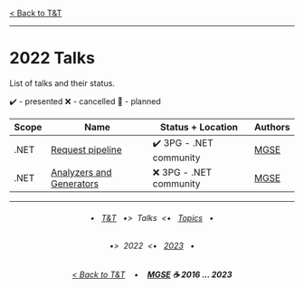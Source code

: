 [< Back to T&T](/README.md)

---

# 2022 Talks

List of talks and their status.

✔️ - presented
❌ - cancelled
💬 - planned

| Scope | Name                                                                  | Status + Location       | Authors                           |
| ----- | --------------------------------------------------------------------- | ----------------------- | --------------------------------- |
| .NET  | [Request pipeline](<.NET Request pipeline/README.md>)                 | ✔️ 3PG - .NET community | [MGSE](https://github.com/MGSE97) |
| .NET  | [Analyzers and Generators](<.NET Analyzers and Generators/README.md>) | ❌ 3PG - .NET community | [MGSE](https://github.com/MGSE97) |

---

<h6 align="center">

• &nbsp; [T&T](/README.md) &nbsp;
•>&nbsp; Talks &nbsp;<•
&nbsp; [Topics](/topics/README.md) &nbsp;
•

</h6>

<h6 align="center">

•>&nbsp; 2022 &nbsp;<•
&nbsp; [2023](/talks/2023/README.md) &nbsp;
•

</h6>

<h6 align="center">

[< Back to T&T](/README.md)
&nbsp;&nbsp; • &nbsp;&nbsp;
<b><a href="https://github.com/MGSE97" target="_blank">MGSE</a> ☕ 2016 ... 2023</b>

</h6>
